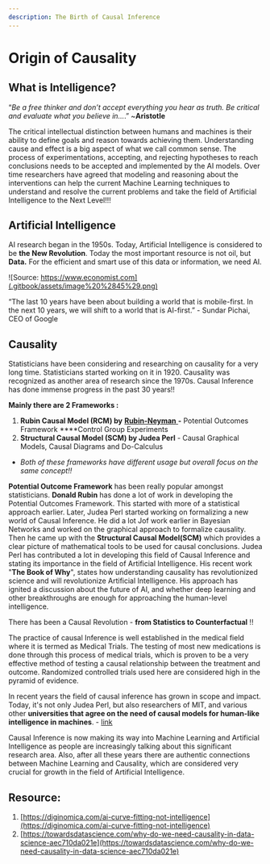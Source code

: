 ```yaml
---
description: The Birth of Causal Inference
---
```


# Origin of Causality

## What is Intelligence?

“_Be a free thinker and don’t accept everything you hear as truth. Be critical and evaluate what you believe in..._.” ~**Aristotle**

The critical intellectual distinction between humans and machines is their ability to define goals and reason towards achieving them. Understanding cause and effect is a big aspect of what we call common sense. The process of experimentations, accepting, and rejecting hypotheses to reach conclusions needs to be accepted and implemented by the AI models. Over time researchers have agreed that modeling and reasoning about the interventions can help the current Machine Learning techniques to understand and resolve the current problems and take the field of Artificial Intelligence to the Next Level!!!

## Artificial Intelligence

AI research began in the 1950s. Today, Artificial Intelligence is considered to be **the New Revolution**. Today the most important resource is not oil, but **Data.** For the efficient and smart use of this data or information, we need AI. 

![Source: https://www.economist.com](.gitbook/assets/image%20%2845%29.png)

“The last 10 years have been about building a world that is mobile-first. In the next 10 years, we will shift to a world that is AI-first.” - Sundar Pichai, CEO of Google

## Causality

Statisticians have been considering and researching on causality for a very long time. Statisticians started working on it in 1920. Causality was recognized as another area of research since the 1970s. Causal Inference has done immense progress in the past 30 years!!

**Mainly there are 2 Frameworks :**

1. **Rubin Causal Model \(RCM\) by** [**Rubin-Neyman** ](https://en.wikipedia.org/wiki/Rubin_causal_model)**-** Potential Outcomes Framework ****Control Group Experiments
2. **Structural Causal Model \(SCM\) by Judea Perl** - Causal Graphical Models, Causal Diagrams and Do-Calculus

* _Both of these frameworks have different usage but overall focus on the same concept!!_

**Potential Outcome Framework** has been really popular amongst statisticians. **Donald Rubin** has done a lot of work in developing the Potential Outcomes Framework. This started with more of a statistical approach earlier. Later, Judea Perl started working on formalizing a new world of Causal Inference. He did a lot Jof work earlier in Bayesian Networks and worked on the graphical approach to formalize causality. Then he came up with the **Structural Causal Model\(SCM\)** which provides a clear picture of mathematical tools to be used for causal conclusions. Judea Perl has contributed a lot in developing this field of Causal Inference and stating its importance in the field of Artificial Intelligence. His recent work "**The Book of Why**", states how understanding causality has revolutionized science and will revolutionize Artificial Intelligence. His approach has ignited a discussion about the future of AI,  and whether deep learning and other breakthroughs are enough for approaching the human-level intelligence.

There has been a Causal Revolution - **from Statistics to Counterfactual** !!

The practice of causal Inference is well established in the medical field where it is termed as Medical Trials. The testing of most new medications is done through this process of medical trials, which is proven to be a very effective method of testing a causal relationship between the treatment and outcome. Randomized controlled trials used here are considered high in the pyramid of evidence. 

In recent years the field of causal inference has grown in scope and impact. Today, it's not only Judea Perl, but also researchers of MIT, and various other **universities that agree on the need of causal models for human-like intelligence in machines**. - [link](http://www.mit.edu/~tomeru/papers/machines_that_think.pdf)

Causal Inference is now making its way into Machine Learning and Artificial Intelligence as people are increasingly talking about this significant research area. Also, after all these years there are authentic connections between Machine Learning and Causality, which are considered very crucial for growth in the field of Artificial Intelligence.

## **Resource**:

1. [https://diginomica.com/ai-curve-fitting-not-intelligence](https://diginomica.com/ai-curve-fitting-not-intelligence)
2. [https://towardsdatascience.com/why-do-we-need-causality-in-data-science-aec710da021e](https://towardsdatascience.com/why-do-we-need-causality-in-data-science-aec710da021e)



